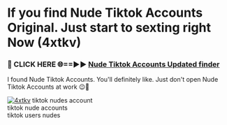 # If you find Nude Tiktok Accounts Original. Just start to sexting right Now (4xtkv)

<h3>🔴 CLICK HERE 🌐==►► <a href="https://tinyurl.com/mtbk5fxa" rel="nofollow">Nude Tiktok Accounts Updated finder</a></h3>

I found Nude Tiktok Accounts. You'll definitely like. Just don't open Nude Tiktok Accounts at work 😉💬

[![4xtkv](https://i.imgur.com/Q8WKrnY.jpeg)](https://tinyurl.com/mtbk5fxa)
tiktok nudes account<br>
tiktok nude accounts<br>
tiktok users nudes